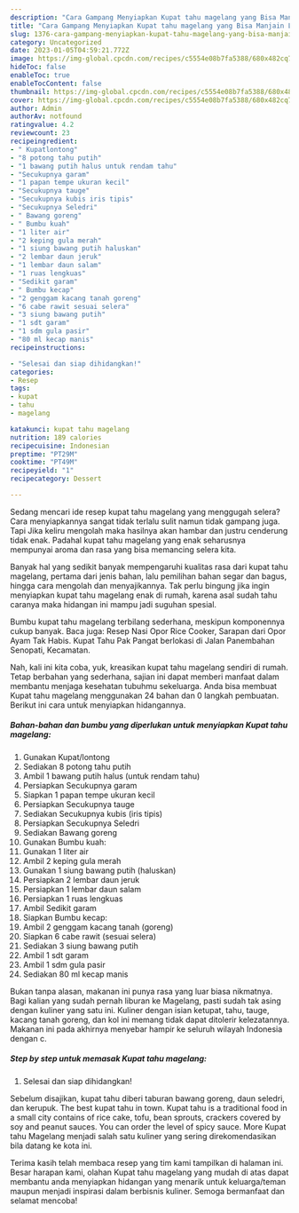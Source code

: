 ```yaml
---
description: "Cara Gampang Menyiapkan Kupat tahu magelang yang Bisa Manjain Lidah "
title: "Cara Gampang Menyiapkan Kupat tahu magelang yang Bisa Manjain Lidah "
slug: 1376-cara-gampang-menyiapkan-kupat-tahu-magelang-yang-bisa-manjain-lidah
category: Uncategorized
date: 2023-01-05T04:59:21.772Z
image: https://img-global.cpcdn.com/recipes/c5554e08b7fa5388/680x482cq70/kupat-tahu-magelang-foto-resep-utama.jpg
hideToc: false
enableToc: true
enableTocContent: false
thumbnail: https://img-global.cpcdn.com/recipes/c5554e08b7fa5388/680x482cq70/kupat-tahu-magelang-foto-resep-utama.jpg
cover: https://img-global.cpcdn.com/recipes/c5554e08b7fa5388/680x482cq70/kupat-tahu-magelang-foto-resep-utama.jpg
author: Admin
authorAv: notfound
ratingvalue: 4.2
reviewcount: 23
recipeingredient:
- " Kupatlontong"
- "8 potong tahu putih"
- "1 bawang putih halus untuk rendam tahu"
- "Secukupnya garam"
- "1 papan tempe ukuran kecil"
- "Secukupnya tauge"
- "Secukupnya kubis iris tipis"
- "Secukupnya Seledri"
- " Bawang goreng"
- " Bumbu kuah"
- "1 liter air"
- "2 keping gula merah"
- "1 siung bawang putih haluskan"
- "2 lembar daun jeruk"
- "1 lembar daun salam"
- "1 ruas lengkuas"
- "Sedikit garam"
- " Bumbu kecap"
- "2 genggam kacang tanah goreng"
- "6 cabe rawit sesuai selera"
- "3 siung bawang putih"
- "1 sdt garam"
- "1 sdm gula pasir"
- "80 ml kecap manis"
recipeinstructions:

- "Selesai dan siap dihidangkan!"
categories:
- Resep
tags:
- kupat
- tahu
- magelang

katakunci: kupat tahu magelang 
nutrition: 189 calories
recipecuisine: Indonesian
preptime: "PT29M"
cooktime: "PT49M"
recipeyield: "1"
recipecategory: Dessert

---
```



Sedang mencari ide resep kupat tahu magelang yang menggugah selera? Cara menyiapkannya sangat tidak terlalu sulit namun tidak gampang juga. Tapi Jika keliru mengolah maka hasilnya akan hambar dan justru cenderung tidak enak. Padahal kupat tahu magelang yang enak seharusnya mempunyai aroma dan rasa yang bisa memancing selera kita.


Banyak hal yang sedikit banyak mempengaruhi kualitas rasa dari kupat tahu magelang, pertama dari jenis bahan, lalu pemilihan bahan segar dan bagus, hingga cara mengolah dan menyajikannya. Tak perlu bingung jika ingin menyiapkan kupat tahu magelang enak di rumah, karena asal sudah tahu caranya maka hidangan ini mampu jadi suguhan spesial.

Bumbu kupat tahu magelang terbilang sederhana, meskipun komponennya cukup banyak. Baca juga: Resep Nasi Opor Rice Cooker, Sarapan dari Opor Ayam Tak Habis. Kupat Tahu Pak Pangat berlokasi di Jalan Panembahan Senopati, Kecamatan.


Nah, kali ini kita coba, yuk, kreasikan kupat tahu magelang sendiri di rumah. Tetap berbahan yang sederhana, sajian ini dapat memberi manfaat dalam membantu menjaga kesehatan tubuhmu sekeluarga. Anda bisa membuat Kupat tahu magelang menggunakan 24 bahan dan 0 langkah pembuatan. Berikut ini cara untuk menyiapkan hidangannya.

<!--inarticleads1-->

##### Bahan-bahan dan bumbu yang diperlukan untuk menyiapkan Kupat tahu magelang:

1. Gunakan  Kupat/lontong
1. Sediakan 8 potong tahu putih
1. Ambil 1 bawang putih halus (untuk rendam tahu)
1. Persiapkan Secukupnya garam
1. Siapkan 1 papan tempe ukuran kecil
1. Persiapkan Secukupnya tauge
1. Sediakan Secukupnya kubis (iris tipis)
1. Persiapkan Secukupnya Seledri
1. Sediakan  Bawang goreng
1. Gunakan  Bumbu kuah:
1. Gunakan 1 liter air
1. Ambil 2 keping gula merah
1. Gunakan 1 siung bawang putih (haluskan)
1. Persiapkan 2 lembar daun jeruk
1. Persiapkan 1 lembar daun salam
1. Persiapkan 1 ruas lengkuas
1. Ambil Sedikit garam
1. Siapkan  Bumbu kecap:
1. Ambil 2 genggam kacang tanah (goreng)
1. Siapkan 6 cabe rawit (sesuai selera)
1. Sediakan 3 siung bawang putih
1. Ambil 1 sdt garam
1. Ambil 1 sdm gula pasir
1. Sediakan 80 ml kecap manis


Bukan tanpa alasan, makanan ini punya rasa yang luar biasa nikmatnya. Bagi kalian yang sudah pernah liburan ke Magelang, pasti sudah tak asing dengan kuliner yang satu ini. Kuliner dengan isian ketupat, tahu, tauge, kacang tanah goreng, dan kol ini memang tidak dapat ditolerir kelezatannya. Makanan ini pada akhirnya menyebar hampir ke seluruh wilayah Indonesia dengan c. 

<!--inarticleads2-->

##### Step by step untuk memasak Kupat tahu magelang:


1. Selesai dan siap dihidangkan!

Sebelum disajikan, kupat tahu diberi taburan bawang goreng, daun seledri, dan kerupuk. The best kupat tahu in town. Kupat tahu is a traditional food in a small city contains of rice cake, tofu, bean sprouts, crackers covered by soy and peanut sauces. You can order the level of spicy sauce. More Kupat tahu Magelang menjadi salah satu kuliner yang sering direkomendasikan bila datang ke kota ini. 

Terima kasih telah membaca resep yang tim kami tampilkan di halaman ini. Besar harapan kami, olahan Kupat tahu magelang yang mudah di atas dapat membantu anda menyiapkan hidangan yang menarik untuk keluarga/teman maupun menjadi inspirasi dalam berbisnis kuliner. Semoga bermanfaat dan selamat mencoba!
